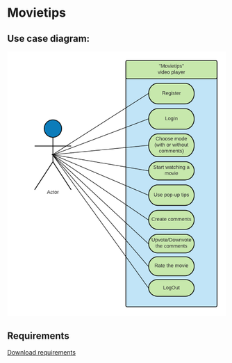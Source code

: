 # Movietips

## Use case diagram:
![Use case diagram](https://github.com/Programming-Engineering-Pmi-33/Movietips/blob/master/diagram.png)
## Requirements
[Download requirements](https://github.com/Programming-Engineering-Pmi-33/Movietips/blob/master/Requirements.docx)


